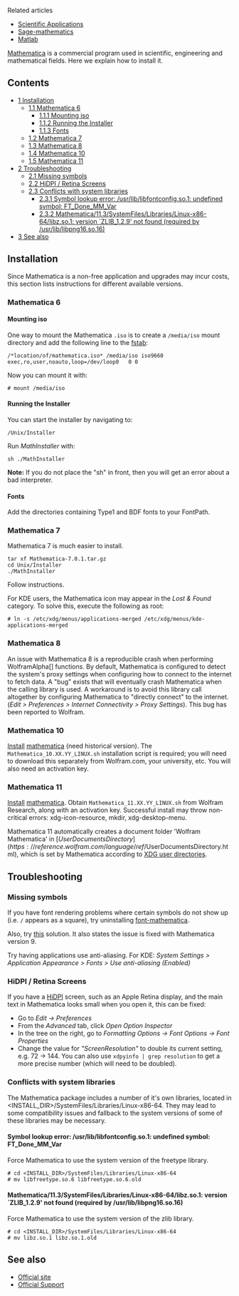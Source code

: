 Related articles

*   [Scientific Applications](/index.php/Scientific_Applications "Scientific Applications")
*   [Sage-mathematics](/index.php/Sage-mathematics "Sage-mathematics")
*   [Matlab](/index.php/Matlab "Matlab")

[Mathematica](http://www.wolfram.com/mathematica/) is a commercial program used in scientific, engineering and mathematical fields. Here we explain how to install it.

## Contents

*   [1 Installation](#Installation)
    *   [1.1 Mathematica 6](#Mathematica_6)
        *   [1.1.1 Mounting iso](#Mounting_iso)
        *   [1.1.2 Running the Installer](#Running_the_Installer)
        *   [1.1.3 Fonts](#Fonts)
    *   [1.2 Mathematica 7](#Mathematica_7)
    *   [1.3 Mathematica 8](#Mathematica_8)
    *   [1.4 Mathematica 10](#Mathematica_10)
    *   [1.5 Mathematica 11](#Mathematica_11)
*   [2 Troubleshooting](#Troubleshooting)
    *   [2.1 Missing symbols](#Missing_symbols)
    *   [2.2 HiDPI / Retina Screens](#HiDPI_.2F_Retina_Screens)
    *   [2.3 Conflicts with system libraries](#Conflicts_with_system_libraries)
        *   [2.3.1 Symbol lookup error: /usr/lib/libfontconfig.so.1: undefined symbol: FT_Done_MM_Var](#Symbol_lookup_error:_.2Fusr.2Flib.2Flibfontconfig.so.1:_undefined_symbol:_FT_Done_MM_Var)
        *   [2.3.2 Mathematica/11.3/SystemFiles/Libraries/Linux-x86-64/libz.so.1: version `ZLIB_1.2.9' not found (required by /usr/lib/libpng16.so.16)](#Mathematica.2F11.3.2FSystemFiles.2FLibraries.2FLinux-x86-64.2Flibz.so.1:_version_.60ZLIB_1.2.9.27_not_found_.28required_by_.2Fusr.2Flib.2Flibpng16.so.16.29)
*   [3 See also](#See_also)

## Installation

Since Mathematica is a non-free application and upgrades may incur costs, this section lists instructions for different available versions.

### Mathematica 6

#### Mounting iso

One way to mount the Mathematica `.iso` is to create a `/media/iso` mount directory and add the following line to the [fstab](/index.php/Fstab "Fstab"):

```
/*location/of/mathematica.iso* /media/iso iso9660 exec,ro,user,noauto,loop=/dev/loop0   0 0

```

Now you can mount it with:

```
# mount /media/iso

```

#### Running the Installer

You can start the installer by navigating to:

```
/Unix/Installer

```

Run *MathInstaller* with:

```
sh ./MathInstaller

```

**Note:** If you do not place the "sh" in front, then you will get an error about a bad interpreter.

#### Fonts

Add the directories containing Type1 and BDF fonts to your FontPath.

### Mathematica 7

Mathematica 7 is much easier to install.

```
tar xf Mathematica-7.0.1.tar.gz
cd Unix/Installer
./MathInstaller

```

Follow instructions.

For KDE users, the Mathematica icon may appear in the *Lost & Found* category. To solve this, execute the following as root:

```
# ln -s /etc/xdg/menus/applications-merged /etc/xdg/menus/kde-applications-merged

```

### Mathematica 8

An issue with Mathematica 8 is a reproducible crash when performing WolframAlpha[] functions. By default, Mathematica is configured to detect the system's proxy settings when configuring how to connect to the internet to fetch data. A "bug" exists that will eventually crash Mathematica when the calling library is used. A workaround is to avoid this library call altogether by configuring Mathematica to "directly connect" to the internet. (*Edit > Preferences > Internet Connectivity > Proxy Settings*). This bug has been reported to Wolfram.

### Mathematica 10

[Install](/index.php/Install "Install") [mathematica](https://aur.archlinux.org/packages/mathematica/) (need historical version). The `Mathematica_10.XX.YY_LINUX.sh` installation script is required; you will need to download this separately from Wolfram.com, your university, etc. You will also need an activation key.

### Mathematica 11

[Install](/index.php/Install "Install") [mathematica](https://aur.archlinux.org/packages/mathematica/). Obtain `Mathematica_11.XX.YY_LINUX.sh` from Wolfram Research, along with an activation key. Successful install may throw non-critical errors: xdg-icon-resource, mkdir, xdg-desktop-menu.

Mathematica 11 automatically creates a document folder 'Wolfram Mathematica' in [$UserDocumentsDirectory](https://reference.wolfram.com/language/ref/$UserDocumentsDirectory.html), which is set by Mathematica according to [XDG user directories](/index.php/XDG_user_directories "XDG user directories").

## Troubleshooting

### Missing symbols

If you have font rendering problems where certain symbols do not show up (i.e. `/` appears as a square), try uninstalling [font-mathematica](https://www.archlinux.org/packages/?name=font-mathematica).

Also, try [this](http://mathematica.stackexchange.com/questions/1158/invisible-conjugate-glyph-in-the-linux-frontend) solution. It also states the issue is fixed with Mathematica version 9.

Try having applications use anti-aliasing. For KDE: *System Settings > Application Appearance > Fonts > Use anti-aliasing (Enabled)*

### HiDPI / Retina Screens

If you have a [HiDPI](/index.php/HiDPI "HiDPI") screen, such as an Apple Retina display, and the main text in Mathematica looks small when you open it, this can be fixed:

*   Go to *Edit → Preferences*
*   From the *Advanced* tab, click *Open Option Inspector*
*   In the tree on the right, go to *Formatting Options → Font Options → Font Properties*
*   Change the value for *"ScreenResolution"* to double its current setting, e.g. 72 → 144\. You can also use `xdpyinfo | grep resolution` to get a more precise number (which will need to be doubled).

### Conflicts with system libraries

The Mathematica package includes a number of it's own libraries, located in <INSTALL_DIR>/SystemFiles/Libraries/Linux-x86-64\. They may lead to some compatibility issues and fallback to the system versions of some of these libraries may be necessary.

#### Symbol lookup error: /usr/lib/libfontconfig.so.1: undefined symbol: FT_Done_MM_Var

Force Mathematica to use the system version of the freetype library.

```
# cd <INSTALL_DIR>/SystemFiles/Libraries/Linux-x86-64
# mv libfreetype.so.6 libfreetype.so.6.old

```

#### Mathematica/11.3/SystemFiles/Libraries/Linux-x86-64/libz.so.1: version `ZLIB_1.2.9' not found (required by /usr/lib/libpng16.so.16)

Force Mathematica to use the system version of the zlib library.

```
# cd <INSTALL_DIR>/SystemFiles/Libraries/Linux-x86-64
# mv libz.so.1 libz.so.1.old

```

## See also

*   [Official site](http://www.wolfram.com/mathematica/)
*   [Official Support](http://www.wolfram.com/support/)
